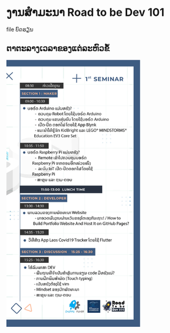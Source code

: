 # ງານສຳມະນາ Road to be Dev 101
file ບົດຮຽນ

## ຕາຕະລາງເວລາຂອງແຕ່ລະຫົວຂໍ້
<p>
  <img src="https://github.com/ChampaMaker/RoadToBeDev101/blob/main/%E0%BA%95%E0%BA%B2%E0%BA%95%E0%BA%B0%E0%BA%A5%E0%BA%B2%E0%BA%87RoadToBeDev3%204%202021.jpg" width="350" title="hover text">
</p>
